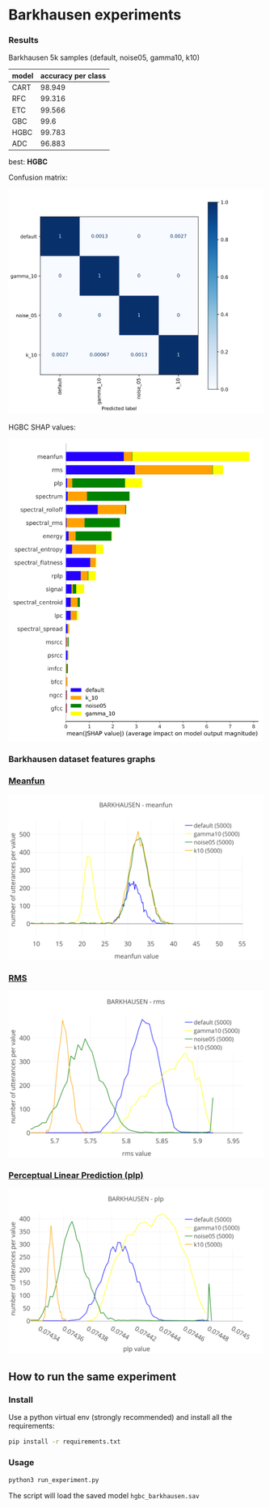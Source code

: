 # Barkhausen experiments

### Results

Barkhausen 5k samples (default, noise05, gamma10, k10)

| model | accuracy per class |
| ----- | ------------------ |
| CART  | 98.949             |
| RFC   | 99.316             |
| ETC   | 99.566             |
| GBC   | 99.6               |
| HGBC  | 99.783             |
| ADC   | 96.883             |

best: **HGBC**

Confusion matrix:

![HGBC confusion matrix](images/HGBC_cm_barkhausen.svg)

HGBC SHAP values:

![HGBC SHAP values](images/HGBC_SHAP_Barkhausen.svg)

### Barkhausen dataset features graphs

### [Meanfun](https://unict-fake-audio.github.io/audio-datasets-overview/#/datasets?feature=meanfun&system_id=A01_A06&speaker=LA_0069&feature_per_speaker=0&dataType=0&dataset=BARKHAUSEN&algorithm=false)

![Meanfun graph](images/meanfun.svg)

### [RMS](https://unict-fake-audio.github.io/audio-datasets-overview/#/datasets?feature=rms&system_id=A01_A06&speaker=LA_0069&feature_per_speaker=0&dataType=0&dataset=BARKHAUSEN&algorithm=false)

![RMS graph](images/rms.svg)

### [Perceptual Linear Prediction (plp)](https://unict-fake-audio.github.io/audio-datasets-overview/#/datasets?feature=plp&system_id=A01_A06&speaker=LA_0069&feature_per_speaker=0&dataType=0&dataset=BARKHAUSEN&algorithm=false)

![plp graph](images/plp.svg)

<!-- ### [Spectrum](https://unict-fake-audio.github.io/audio-datasets-overview/#/datasets?feature=spectrum&system_id=A01_A06&speaker=LA_0069&feature_per_speaker=0&dataType=0&dataset=BARKHAUSEN&algorithm=false)

![Spectrum graph](images/spectrum.svg) -->

<!-- ### [Spectral_rolloff](https://unict-fake-audio.github.io/audio-datasets-overview/#/datasets?feature=spectral_rolloff&system_id=A01_A06&speaker=LA_0069&feature_per_speaker=0&dataType=0&dataset=BARKHAUSEN&algorithm=false)

![spectral_rolloff graph](images/spectral_rolloff.svg) -->

<!-- ### [Energy](https://unict-fake-audio.github.io/audio-datasets-overview/#/datasets?feature=energy&system_id=A01_A06&speaker=LA_0069&feature_per_speaker=0&dataType=0&dataset=BARKHAUSEN&algorithm=false) -->

<!-- ![Energy graph](images/energy.svg) -->

## How to run the same experiment

### Install

Use a python virtual env (strongly recommended) and install all the requirements:

```bash
pip install -r requirements.txt
```

### Usage

```bash
python3 run_experiment.py
```

The script will load the saved model `hgbc_barkhausen.sav`
